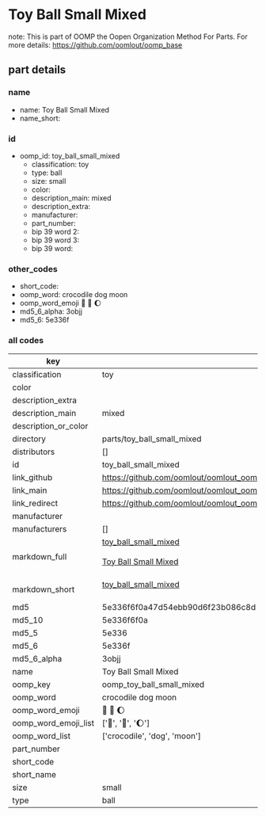 # Toy Ball Small Mixed  

note: This is part of OOMP the Oopen Organization Method For Parts. For more details: https://github.com/oomlout/oomp_base

##  part details
  







### name
* name: Toy Ball Small Mixed
* name_short: 
### id
* oomp_id: toy_ball_small_mixed
  * classification: toy
  * type: ball
  * size: small
  * color: 
  * description_main: mixed
  * description_extra: 
  * manufacturer: 
  * part_number: 
  * bip 39 word 2: 
  * bip 39 word 3: 
  * bip 39 word: 

### other_codes
* short_code: 
* oomp_word: crocodile dog moon
* oomp_word_emoji :crocodile: :dog: :moon:
* md5_6_alpha: 3objj
* md5_6: 5e336f









### all codes 
| key | value |  
| --- | --- |  
| classification | toy |  
| color |  |  
| description_extra |  |  
| description_main | mixed |  
| description_or_color |   |  
| directory | parts/toy_ball_small_mixed |  
| distributors | [] |  
| id | toy_ball_small_mixed |  
| link_github | https://github.com/oomlout/oomlout_oomp_version_1_messy/tree/main/parts/toy_ball_small_mixed |  
| link_main | https://github.com/oomlout/oomlout_oomp_version_1_messy/tree/main/parts/toy_ball_small_mixed |  
| link_redirect | https://github.com/oomlout/oomlout_oomp_version_1_messy/tree/main/parts/toy_ball_small_mixed |  
| manufacturer |  |  
| manufacturers | [] |  
| markdown_full | [toy_ball_small_mixed](none)<br>[](none)<br>[Toy Ball Small Mixed](none)<br><br> |  
| markdown_short | [toy_ball_small_mixed](none)<br><br> |  
| md5 | 5e336f6f0a47d54ebb90d6f23b086c8d |  
| md5_10 | 5e336f6f0a |  
| md5_5 | 5e336 |  
| md5_6 | 5e336f |  
| md5_6_alpha | 3objj |  
| name | Toy Ball Small Mixed |  
| oomp_key | oomp_toy_ball_small_mixed |  
| oomp_word | crocodile dog moon |  
| oomp_word_emoji | :crocodile: :dog: :moon: |  
| oomp_word_emoji_list | [':crocodile:', ':dog:', ':moon:'] |  
| oomp_word_list | ['crocodile', 'dog', 'moon'] |  
| part_number |  |  
| short_code |  |  
| short_name |  |  
| size | small |  
| type | ball |  
